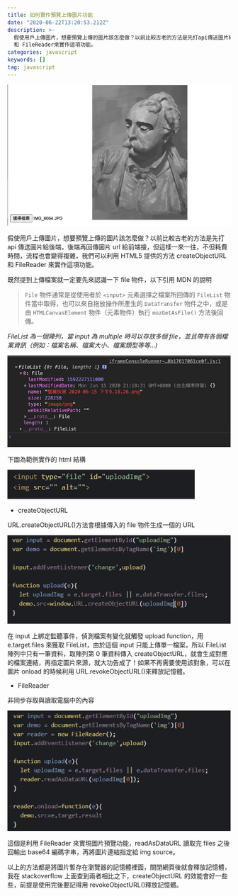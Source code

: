 ```yaml
---
title: 如何實作預覽上傳圖片功能
date: "2020-06-22T13:20:53.212Z"
description: >-
  假使用戶上傳圖片，想要預覽上傳的圖片該怎麼做？以前比較古老的方法是先打api傳送圖片給後端，後端再回傳圖片url給前端接，但這樣一來一往，不但耗費時間，流程也會變得複雜，我們可以利用HTML5提供的方法createObjectURL
  和 FileReader來實作這項功能。
categories: javascript
keywords: []
tag: javascript
---
```


![](/img/1__Xl06VDZhxUmUu1N0VeKEPQ.png)

假使用戶上傳圖片，想要預覽上傳的圖片該怎麼做？以前比較古老的方法是先打 api 傳送圖片給後端，後端再回傳圖片 url 給前端接，但這樣一來一往，不但耗費時間，流程也會變得複雜，我們可以利用 HTML5 提供的方法 createObjectURL 和 FileReader 來實作這項功能。

既然提到上傳檔案就一定要先來認識一下 file 物件，以下引用 MDN 的說明

> `File` 物件通常是從使用者於 `<input>` 元素選擇之檔案所回傳的 `FileList` 物件當中取得，也可以來自拖放操作所產生的 `DataTransfer` 物件之中，或是由 `HTMLCanvasElement` 物件（元素物件）執行 `mozGetAsFile()` 方法後回傳。

_FileList 為一個陣列，當 input 為 multiple 時可以存放多個 file，並且帶有各個檔案資訊（例如：檔案名稱、檔案大小、檔案類型等等…)_

![](/img/1__ZW80Xw0Q3PVJy336__HB3Fw.png)

下圖為範例實作的 html 結構

![](/img/1__1nFmOzdlkw0TzEx13oD6ew.png)

- createObjectURL

URL.createObjectURL()方法會根據傳入的 file 物件生成一個的 URL

![](/img/1__xiUzsQdUAxlZjkaTHE3Njw.png)

在 input 上綁定監聽事件，偵測檔案有變化就觸發 upload function，用 e.target.files 來獲取 FileList，由於這個 input 只能上傳單一檔案，所以 FileList 陣列中只有一筆資料，取陣列第 0 筆資料傳入 createObjectURL，就會生成對應的檔案連結，再指定圖片來源，就大功告成了！如果不再需要使用該對象，可以在圖片 onload 的時候利用 URL.revokeObjectURL()來釋放記憶體。

- FileReader

非同步存取與讀取電腦中的內容

![](/img/1__hRSgBwdVDKArhlxqqIwfAw.png)

這個是利用 FileReader 來實現圖片預覽功能，readAsDataURL 讀取完 files 之後回輸出 base64 編碼字串，再將圖片連結指定給 img source。

以上的方法都是將圖片暫存在瀏覽器的記憶體裡面，關閉網頁後就會釋放記憶體，我在 stackoverflow 上面查到兩者相比之下，createObjectURL 的效能會好一些些，前提是使用完後要記得用 revokeObjectURL()釋放記憶體。
